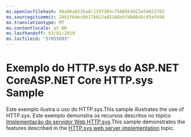 ```yaml
---
ms.openlocfilehash: 48a86a8235a8c119f303c75685b4923a54022783
ms.sourcegitcommit: 24b1f6decbb17bb22a45166e5fdb0845c65af498
ms.translationtype: MT
ms.contentlocale: pt-BR
ms.lasthandoff: 03/01/2019
ms.locfileid: "57055093"
---
```

# <a name="aspnet-core-httpsys-sample"></a><span data-ttu-id="6a84d-101">Exemplo do HTTP.sys do ASP.NET Core</span><span class="sxs-lookup"><span data-stu-id="6a84d-101">ASP.NET Core HTTP.sys Sample</span></span>

<span data-ttu-id="6a84d-102">Este exemplo ilustra o uso do HTTP.sys.</span><span class="sxs-lookup"><span data-stu-id="6a84d-102">This sample illustrates the use of HTTP.sys.</span></span> <span data-ttu-id="6a84d-103">Este exemplo demonstra os recursos descritos no tópico [Implementação do servidor Web HTTP.sys](https://docs.microsoft.com/aspnet/core/fundamentals/servers/httpsys).</span><span class="sxs-lookup"><span data-stu-id="6a84d-103">This sample demonstrates the features described in the [HTTP.sys web server implementation](https://docs.microsoft.com/aspnet/core/fundamentals/servers/httpsys) topic.</span></span>
